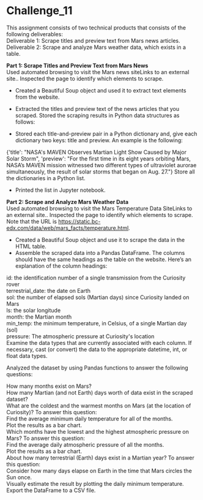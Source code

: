 # Challenge_11

This assignment consists of two technical products that consists of the following deliverables:  
Deliverable 1: Scrape titles and preview text from Mars news articles.  
Deliverable 2: Scrape and analyze Mars weather data, which exists in a table.  

**Part 1: Scrape Titles and Preview Text from Mars News**  
Used automated browsing to visit the Mars news siteLinks to an external site.. Inspected the page to identify which elements to scrape.  

- Created a Beautiful Soup object and used it to extract text elements from the website.  
- Extracted the titles and preview text of the news articles that you scraped. Stored the scraping results in Python data structures as follows:  

- Stored each title-and-preview pair in a Python dictionary and, give each dictionary two keys: title and preview. An example is the following:  

{'title': "NASA's MAVEN Observes Martian Light Show Caused by Major Solar Storm", 
 'preview': "For the first time in its eight years orbiting Mars, NASA’s MAVEN mission witnessed two different types of ultraviolet aurorae simultaneously, the result of solar storms that began on Aug. 27."}
Store all the dictionaries in a Python list.

- Printed the list in Jupyter notebook.  

**Part 2: Scrape and Analyze Mars Weather Data**  
Used automated browsing to visit the Mars Temperature Data SiteLinks to an external site.. Inspected the page to identify which elements to scrape. Note that the URL is https://static.bc-edx.com/data/web/mars_facts/temperature.html.  

- Created a Beautiful Soup object and use it to scrape the data in the HTML table.  
- Assemble the scraped data into a Pandas DataFrame. The columns should have the same headings as the table on the website. Here’s an explanation of the column headings:  

id: the identification number of a single transmission from the Curiosity rover  
terrestrial_date: the date on Earth  
sol: the number of elapsed sols (Martian days) since Curiosity landed on Mars  
ls: the solar longitude  
month: the Martian month  
min_temp: the minimum temperature, in Celsius, of a single Martian day (sol)  
pressure: The atmospheric pressure at Curiosity's location  
Examine the data types that are currently associated with each column. If necessary, cast (or convert) the data to the  appropriate datetime, int, or float data types.  

Analyzed the dataset by using Pandas functions to answer the following questions:

How many months exist on Mars?  
How many Martian (and not Earth) days worth of data exist in the scraped dataset?  
What are the coldest and the warmest months on Mars (at the location of Curiosity)? To answer this question:  
Find the average minimum daily temperature for all of the months.  
Plot the results as a bar chart.  
Which months have the lowest and the highest atmospheric pressure on Mars? To answer this question:  
Find the average daily atmospheric pressure of all the months.  
Plot the results as a bar chart.  
About how many terrestrial (Earth) days exist in a Martian year? To answer this question:  
Consider how many days elapse on Earth in the time that Mars circles the Sun once.  
Visually estimate the result by plotting the daily minimum temperature.  
Export the DataFrame to a CSV file.  

